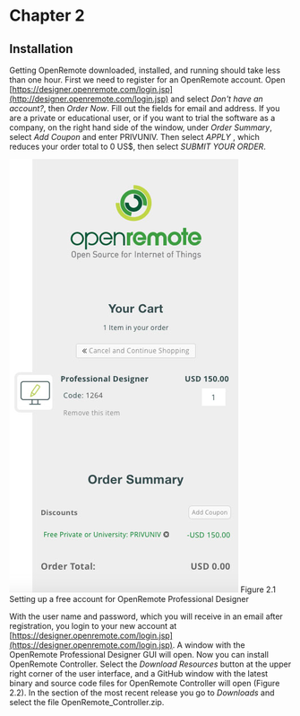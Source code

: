 # Chapter 2
## Installation
Getting OpenRemote downloaded, installed, and running should take less than one hour. First we need to register for an OpenRemote account. Open [https://designer.openremote.com/login.jsp](http://designer.openremote.com/login.jsp) and select *Don't have an account?*, then *Order Now*. Fill out the fields for email and address. If you are a private or educational user, or if you want to trial the software as a company, on the right hand side of the window, under *Order Summary*, select *Add Coupon* and enter PRIVUNIV. Then select *APPLY* , which reduces your order total to 0 US$, then select *SUBMIT YOUR ORDER*. 

![Setting up an OpenRemote account](figures/figure_2_1.jpg)
Figure 2.1 Setting up a free account for OpenRemote Professional Designer

With the user name and password, which you will receive in an email after registration, you login to your new account at [https://designer.openremote.com/login.jsp](https://designer.openremote.com/login.jsp). A window with the OpenRemote Professional Designer GUI will open. Now you can install OpenRemote Controller. Select the *Download Resources* button at the upper right corner of the user interface, and a GitHub window with the latest binary and source code files for OpenRemote Controller will open (Figure 2.2). In the section of the most recent release you go to *Downloads* and select the file OpenRemote_Controller.zip. 
